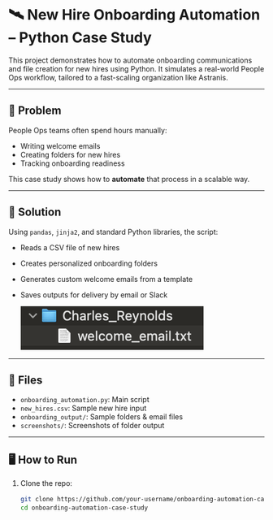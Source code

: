 # 🛰️ New Hire Onboarding Automation – Python Case Study

This project demonstrates how to automate onboarding communications and file creation for new hires using Python. It simulates a real-world People Ops workflow, tailored to a fast-scaling organization like Astranis.

---

## 🚩 Problem

People Ops teams often spend hours manually:

- Writing welcome emails
- Creating folders for new hires
- Tracking onboarding readiness

This case study shows how to **automate** that process in a scalable way.

---

## 🧠 Solution

Using `pandas`, `jinja2`, and standard Python libraries, the script:

- Reads a CSV file of new hires
- Creates personalized onboarding folders
- Generates custom welcome emails from a template
- Saves outputs for delivery by email or Slack

  ![Sample output folder](screenshots/sample_folder.png)

---

## 📁 Files

- `onboarding_automation.py`: Main script
- `new_hires.csv`: Sample new hire input
- `onboarding_output/`: Sample folders & email files
- `screenshots/`: Screenshots of folder output

---

## 🖥️ How to Run

1. Clone the repo:
   ```bash
   git clone https://github.com/your-username/onboarding-automation-case-study.git
   cd onboarding-automation-case-study

